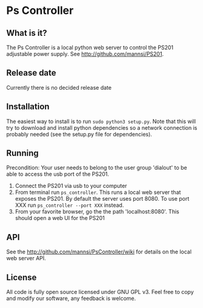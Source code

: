 Ps Controller
======

What is it?
------
The Ps Controller is a local python web server to control the PS201 adjustable power supply. See http://github.com/mannsi/PS201. 

Release date
------
Currently there is no decided release date

Installation
------
The easiest way to install is to run `sudo python3 setup.py`. Note that this will try to download and install python dependencies so a network connection is probably needed (see the setup.py file for dependencies).

Running
------
Precondition: Your user needs to belong to the user group 'dialout' to be able to access the usb port of the PS201.

1. Connect the PS201 via usb to your computer
2. From terminal run `ps_controller`. This runs a local web server that exposes the PS201. By default the server uses port 8080. To use port XXX run `ps_controller --port XXX` instead.
3. From your favorite browser, go the the path 'localhost:8080'. This should open a web UI for the PS201

API
------
See the http://github.com/mannsi/PsController/wiki for details on the local web server API.

License
------
All code is fully open source licensed under GNU GPL v3. Feel free to copy and modify our software, any feedback is welcome.
